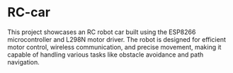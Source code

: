 # RC-car
This project showcases an RC robot car built using the ESP8266 microcontroller and L298N motor driver. The robot is designed for efficient motor control, wireless communication, and precise movement, making it capable of handling various tasks like obstacle avoidance and path navigation.
